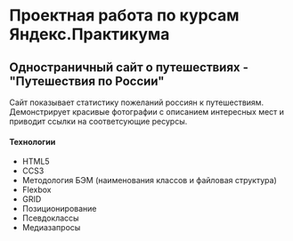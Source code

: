 # Проектная работа по курсам Яндекс.Практикума
## Одностраничный сайт о путешествиях - "Путешествия по России"
Сайт показывает статистику пожеланий россиян к путешествиям. Демонстрирует красивые фотографии с описанием интересных мест и приводит ссылки на соответсующие ресурсы.
#### Технологии
+ HTML5
+ CCS3
+ Методология БЭМ (наименования классов и файловая структура)
+ Flexbox
+ GRID
+ Позиционирование
+ Псевдоклассы
+ Медиазапросы

